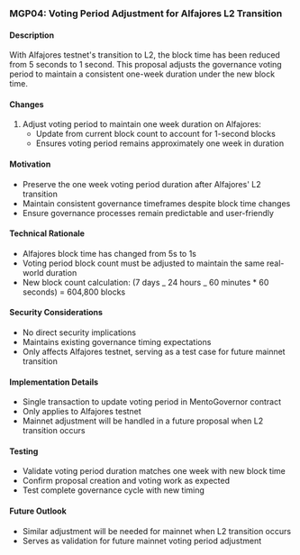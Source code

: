 ### MGP04: Voting Period Adjustment for Alfajores L2 Transition

#### Description

With Alfajores testnet's transition to L2, the block time has been reduced from 5 seconds to 1 second. This proposal adjusts the governance voting period to maintain a consistent one-week duration under the new block time.

#### Changes

1. Adjust voting period to maintain one week duration on Alfajores:
   - Update from current block count to account for 1-second blocks
   - Ensures voting period remains approximately one week in duration

#### Motivation

- Preserve the one week voting period duration after Alfajores' L2 transition
- Maintain consistent governance timeframes despite block time changes
- Ensure governance processes remain predictable and user-friendly

#### Technical Rationale

- Alfajores block time has changed from 5s to 1s
- Voting period block count must be adjusted to maintain the same real-world duration
- New block count calculation: (7 days _ 24 hours _ 60 minutes \* 60 seconds) = 604,800 blocks

#### Security Considerations

- No direct security implications
- Maintains existing governance timing expectations
- Only affects Alfajores testnet, serving as a test case for future mainnet transition

#### Implementation Details

- Single transaction to update voting period in MentoGovernor contract
- Only applies to Alfajores testnet
- Mainnet adjustment will be handled in a future proposal when L2 transition occurs

#### Testing

- Validate voting period duration matches one week with new block time
- Confirm proposal creation and voting work as expected
- Test complete governance cycle with new timing

#### Future Outlook

- Similar adjustment will be needed for mainnet when L2 transition occurs
- Serves as validation for future mainnet voting period adjustment
